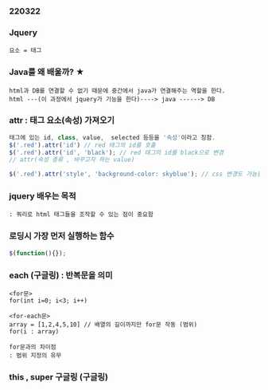 ### 220322
### Jquery
```
요소 = 태그

```

### Java를 왜 배울까? ★
```
html과 DB를 연결할 수 없기 때문에 중간에서 java가 연결해주는 역할을 한다.
html ---(이 과정에서 jquery가 기능을 한다)----> java ------> DB

```

### attr : 태그 요소(속성) 가져오기
```js
태그에 있는 id, class, value,  selected 등등을 '속성'이라고 칭함.
$('.red').attr('id') // red 태그의 id를 호출
$('.red').attr('id', 'black'); // red 태그의 id를 black으로 변경
// attr(속성 종류 , 바꾸고자 하는 value)

$('.red').attr('style', 'background-color: skyblue'); // css 변경도 가능함

```

### jquery 배우는 목적
```
: 쿼리로 html 태그들을 조작할 수 있는 점이 중요함

```

### 로딩시 가장 먼저 실행하는 함수
```js
$(function(){});

```



### each (구글링) : 반복문을 의미

```
<for문>
for(int i=0; i<3; i++)

<for-each문>
array = [1,2,4,5,10] // 배열의 길이까지만 for문 작동 (범위)
for(i : array)  

for문과의 차이점
: 범위 지정의 유무
```

### this , super 구글링 (구글링)
